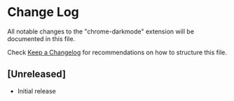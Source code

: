 # Change Log

All notable changes to the "chrome-darkmode" extension will be documented in this file.

Check [Keep a Changelog](http://keepachangelog.com/) for recommendations on how to structure this file.

## [Unreleased]

- Initial release

